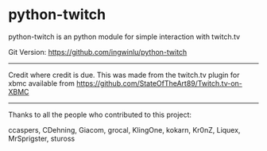 python-twitch
==================

python-twitch is an python module for simple interaction with twitch.tv

Git Version: https://github.com/ingwinlu/python-twitch


----------------

Credit where credit is due. This was made from the twitch.tv plugin for xbmc available from https://github.com/StateOfTheArt89/Twitch.tv-on-XBMC

----------------

Thanks to all the people who contributed to this project:

ccaspers, CDehning, Giacom, grocal, KlingOne, kokarn, Kr0nZ, Liquex, MrSprigster, stuross
